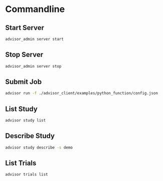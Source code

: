 # Commandline


## Start Server

```bash
advisor_admin server start
```

## Stop Server

```bash
advisor_admin server stop
```

## Submit Job

```bash
advisor run -f ./advisor_client/examples/python_function/config.json
```

## List Study

```bash
advisor study list
```

## Describe Study

```bash
advisor study describe -s demo
```

## List Trials

```bash
advisor trials list
```

